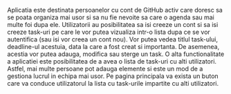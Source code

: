 Aplicatia este destinata persoanelor cu cont de GitHub activ care doresc sa se poata organiza mai usor si sa nu fie nevoite sa care o agenda sau mai multe foi dupa ele. Utilizatorii au posibilitatea sa isi creeze un cont si sa isi creeze task-uri pe care le vor putea vizualiza intr-o lista dupa ce se vor autentifica (sau isi vor creea un cont nou). Vor putea vedea titlul task-ului, deadline-ul acestuia, data la care a fost creat si importanta. De asemenea, acestia vor putea adauga, modifica sau sterge un task. 
O alta functionalitate a aplicatiei este posibilitatea de a avea o lista de task-uri cu alti utilizatori. Astfel, mai multe persoane pot adauga elemente si este un mod de a gestiona lucrul in echipa mai usor. Pe pagina principala va exista un buton care va conduce utilizatorul la lista cu task-urile impartite cu alti utilizatori.
